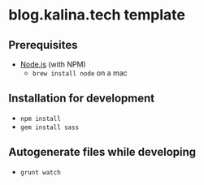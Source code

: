 # blog.kalina.tech template

## Prerequisites
* [Node.js](http://nodejs.org/) (with NPM)
  * `brew install node` on a mac

## Installation for development
* `npm install`
* `gem install sass`

## Autogenerate files while developing
* `grunt watch`

